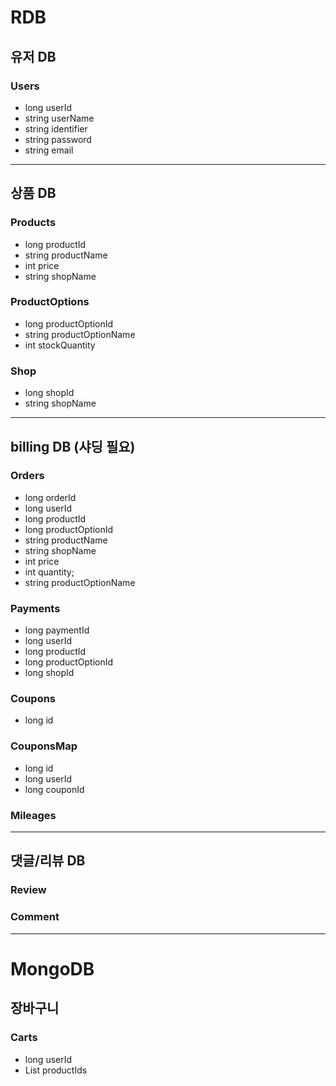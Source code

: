 
# RDB
## 유저 DB
### Users
- long userId
- string userName
- string identifier
- string password
- string email

---
## 상품 DB
### Products
- long productId
- string productName
- int price
- string shopName


### ProductOptions
- long productOptionId
- string productOptionName
- int stockQuantity

### Shop
- long shopId
- string shopName

---
## billing DB (샤딩 필요)
### Orders
- long orderId
- long userId
- long productId
- long productOptionId
- string productName
- string shopName
- int price
- int quantity;
- string productOptionName

### Payments
- long paymentId
- long userId
- long productId
- long productOptionId
- long shopId

### Coupons
- long id

### CouponsMap
- long id
- long userId
- long couponId

### Mileages
---
## 댓글/리뷰 DB
### Review

### Comment

---

# MongoDB
## 장바구니
### Carts
- long userId
- List<Long> productIds
  

